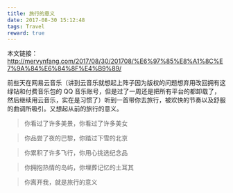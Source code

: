 ```yaml
---
title: 旅行的意义
date: 2017-08-30 15:12:48
tags: Travel
reward: true
---
```


本文链接：http://mervynfang.com/2017/08/30/201708/%E6%97%85%E8%A1%8C%E7%9A%84%E6%84%8F%E4%B9%89/

前些天在网易云音乐（讲到云音乐就想起上阵子因为版权的问题想弃用改回拥有这绿钻和付费音乐包的 QQ 音乐账号，但是过了一周还是把所有平台的都卸载了，然后继续用云音乐，实在是习惯了）听到一首带你去旅行，被欢快的节奏以及舒服的曲调所吸引。又想起从前的旅行的意义。

<!-- more -->

> 你看过了许多美景，你看过了许多美女

> 你品尝了夜的巴黎，你踏过下雪的北京

> 你累积了许多飞行，你用心挑选纪念品

> 你拥抱热情的岛屿，你埋葬记忆的土耳其

> 你离开我，就是旅行的意义